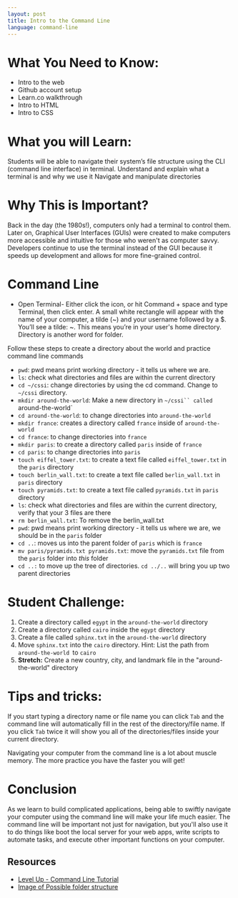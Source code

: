 ```yaml
---
layout: post
title: Intro to the Command Line
language: command-line
---
```


# What You Need to Know:
+ Intro to the web
+ Github account setup
+ Learn.co walkthrough
+ Intro to HTML
+ Intro to CSS

#  What you will Learn:
Students will be able to navigate their system’s file structure using the CLI (command line interface) in terminal.
Understand and explain what a terminal is and why we use it
Navigate and manipulate directories

# Why This is Important?
Back in the day (the 1980s!), computers only had a terminal to control them. Later on, Graphical User Interfaces (GUIs) were created to make computers more accessible and intuitive for those who weren't as computer savvy. Developers continue to use the terminal instead of the GUI because it speeds up development and allows for more fine-grained control.

# Command Line
* Open Terminal- Either click the icon, or hit Command + space and type Terminal, then click enter. A small white rectangle will appear with the name of your computer, a tilde (~) and your username followed by a $.
You’ll see a tilde: ~. This means you’re in your user's home directory. Directory is another word for folder.

Follow these steps to create a directory about the world and practice command line commands

* `pwd`: pwd means print working directory - it tells us where we are.
* `ls`: check what directories and files are within the current directory
* `cd ~/cssi`: change directories by using the cd command. Change to `~/cssi` directory.
* `mkdir around-the-world`: Make a new directory in `~/cssi`` called `around-the-world`
* `cd around-the-world`: to change directories into `around-the-world`
* `mkdir france`: creates a directory called `france` inside of `around-the-world`
* `cd france`: to change directories into `france`
* `mkdir paris`: to create a directory called `paris` inside of `france`
* `cd paris`: to change directories into `paris`
* `touch eiffel_tower.txt`: to create a text file called `eiffel_tower.txt` in the `paris` directory
* `touch berlin_wall.txt`: to create a text file called `berlin_wall.txt` in `paris` directory
* `touch pyramids.txt`: to create a text file called `pyramids.txt` in `paris` directory
* `ls`: check what directories and files are within the current directory, verify that your 3 files are there
* `rm berlin_wall.txt`: To remove the berlin_wall.txt
* `pwd`: pwd means print working directory - it tells us where we are, we should be in the `paris` folder
* `cd ..`: moves us into the parent folder of `paris` which is `france`
* `mv paris/pyramids.txt pyramids.txt`: move the `pyramids.txt` file from the `paris` folder into *this* folder
* `cd ..:` to move up the tree of directories. `cd ../..` will bring you up two parent directories

# Student Challenge:
1. Create a directory called `egypt` in the `around-the-world` directory
1. Create a directory called `cairo` inside the `egypt` directory
1. Create a file called `sphinx.txt` in the `around-the-world` directory
1. Move `sphinx.txt` into the `cairo` directory. Hint: List the path from `around-the-world `to `cairo`
1. **Stretch:** Create a new country, city, and landmark file in the "around-the-world" directory


# Tips and tricks:
 If you start typing a directory name or file name you can click `Tab` and the command line will automatically fill in the rest of the directory/file name. If you click `Tab` twice it will show you all of the directories/files inside your current directory.

 Navigating your computer from the command line is a lot about muscle memory. The more practice you have the faster you will get!

# Conclusion
As we learn to build complicated applications, being able to swiftly navigate your computer using the command line will make your life much easier. The command line will be important not just for navigation, but you'll also use it to do things like boot the local server for your web apps, write scripts to automate tasks, and execute other important functions on your computer.

##  Resources
* [Level Up - Command Line Tutorial](http://leveluptuts.com/tutorials/command-line-basics)
* [Image of Possible folder structure](http://i.imgur.com/ViRtnaF.png)
